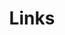---
title: Links
links:
  - title: GitHub
    description: My GitHub profile.
    website: https://github.com/cngthnh
    image: https://github.githubassets.com/images/modules/logos_page/GitHub-Mark.png
  - title: ORCID
    description: My ORCID profile.
    website: https://orcid.org/0009-0009-4565-4853
    image: https://upload.wikimedia.org/wikipedia/commons/thumb/0/06/ORCID_iD.svg/800px-ORCID_iD.svg.png
menu:
    main: 
        weight: -50
        params:
            icon: link

comments: false
---